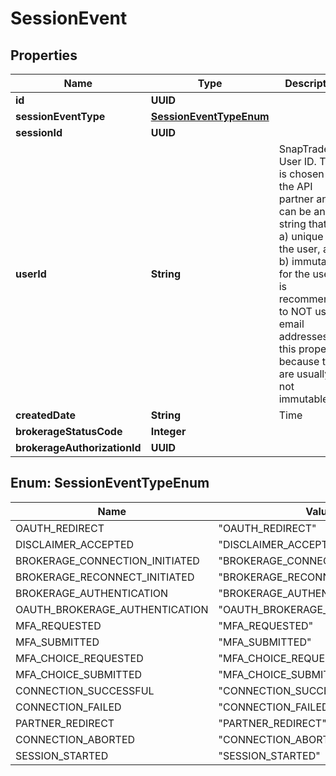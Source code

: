 

# SessionEvent


## Properties

| Name | Type | Description | Notes |
|------------ | ------------- | ------------- | -------------|
|**id** | **UUID** |  |  [optional] |
|**sessionEventType** | [**SessionEventTypeEnum**](#SessionEventTypeEnum) |  |  [optional] |
|**sessionId** | **UUID** |  |  [optional] |
|**userId** | **String** | SnapTrade User ID. This is chosen by the API partner and can be any string that is a) unique to the user, and b) immutable for the user. It is recommended to NOT use email addresses for this property because they are usually not immutable. |  [optional] |
|**createdDate** | **String** | Time |  [optional] |
|**brokerageStatusCode** | **Integer** |  |  [optional] |
|**brokerageAuthorizationId** | **UUID** |  |  [optional] |



## Enum: SessionEventTypeEnum

| Name | Value |
|---- | -----|
| OAUTH_REDIRECT | &quot;OAUTH_REDIRECT&quot; |
| DISCLAIMER_ACCEPTED | &quot;DISCLAIMER_ACCEPTED&quot; |
| BROKERAGE_CONNECTION_INITIATED | &quot;BROKERAGE_CONNECTION_INITIATED&quot; |
| BROKERAGE_RECONNECT_INITIATED | &quot;BROKERAGE_RECONNECT_INITIATED&quot; |
| BROKERAGE_AUTHENTICATION | &quot;BROKERAGE_AUTHENTICATION&quot; |
| OAUTH_BROKERAGE_AUTHENTICATION | &quot;OAUTH_BROKERAGE_AUTHENTICATION&quot; |
| MFA_REQUESTED | &quot;MFA_REQUESTED&quot; |
| MFA_SUBMITTED | &quot;MFA_SUBMITTED&quot; |
| MFA_CHOICE_REQUESTED | &quot;MFA_CHOICE_REQUESTED&quot; |
| MFA_CHOICE_SUBMITTED | &quot;MFA_CHOICE_SUBMITTED&quot; |
| CONNECTION_SUCCESSFUL | &quot;CONNECTION_SUCCESSFUL&quot; |
| CONNECTION_FAILED | &quot;CONNECTION_FAILED&quot; |
| PARTNER_REDIRECT | &quot;PARTNER_REDIRECT&quot; |
| CONNECTION_ABORTED | &quot;CONNECTION_ABORTED&quot; |
| SESSION_STARTED | &quot;SESSION_STARTED&quot; |



